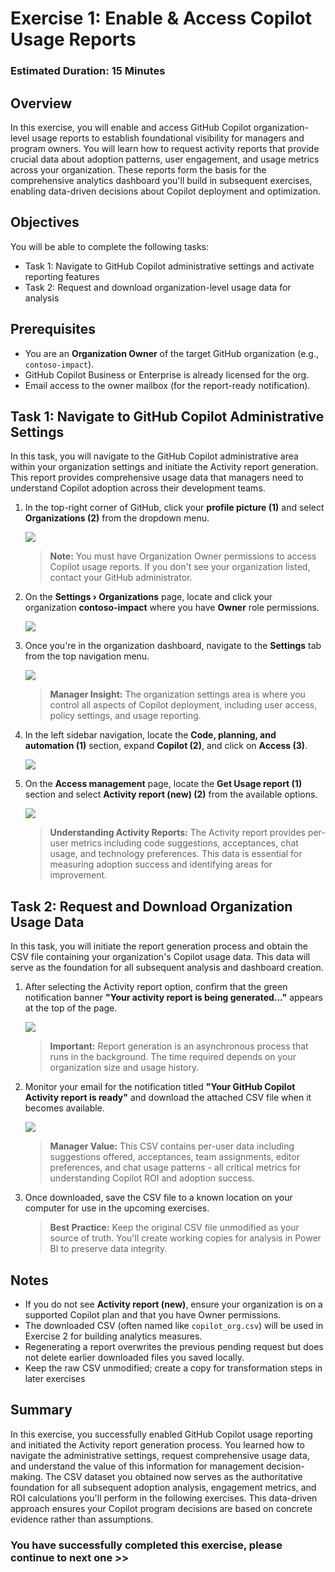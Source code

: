# Exercise 1: Enable & Access Copilot Usage Reports

### Estimated Duration: 15 Minutes

## Overview

In this exercise, you will enable and access GitHub Copilot organization-level usage reports to establish foundational visibility for managers and program owners. You will learn how to request activity reports that provide crucial data about adoption patterns, user engagement, and usage metrics across your organization. These reports form the basis for the comprehensive analytics dashboard you'll build in subsequent exercises, enabling data-driven decisions about Copilot deployment and optimization.

## Objectives

You will be able to complete the following tasks:

- Task 1: Navigate to GitHub Copilot administrative settings and activate reporting features
- Task 2: Request and download organization-level usage data for analysis

## Prerequisites

- You are an **Organization Owner** of the target GitHub organization (e.g., `contoso-impact`).
- GitHub Copilot Business or Enterprise is already licensed for the org.
- Email access to the owner mailbox (for the report-ready notification).

## Task 1: Navigate to GitHub Copilot Administrative Settings

In this task, you will navigate to the GitHub Copilot administrative area within your organization settings and initiate the Activity report generation. This report provides comprehensive usage data that managers need to understand Copilot adoption across their development teams.

1. In the top-right corner of GitHub, click your **profile picture (1)** and select **Organizations (2)** from the dropdown menu.

   ![](../media/gt-co-ex1-g1.png)

   >**Note:** You must have Organization Owner permissions to access Copilot usage reports. If you don't see your organization listed, contact your GitHub administrator.

1. On the **Settings › Organizations** page, locate and click your organization **contoso-impact** where you have **Owner** role permissions.  

   ![](../media/gt-co-ex1-g2.png)

1. Once you're in the organization dashboard, navigate to the **Settings** tab from the top navigation menu.  

   ![](../media/gt-co-ex1-g3.png)

   >**Manager Insight:** The organization settings area is where you control all aspects of Copilot deployment, including user access, policy settings, and usage reporting.

1. In the left sidebar navigation, locate the **Code, planning, and automation (1)** section, expand **Copilot (2)**, and click on **Access (3)**.  

   ![](../media/gt-co-ex1-g4.png)

1. On the **Access management** page, locate the **Get Usage report (1)** section and select **Activity report (new) (2)** from the available options.

   ![](../media/gt-co-ex1-g5.png)

   >**Understanding Activity Reports:** The Activity report provides per-user metrics including code suggestions, acceptances, chat usage, and technology preferences. This data is essential for measuring adoption success and identifying areas for improvement.

## Task 2: Request and Download Organization Usage Data

In this task, you will initiate the report generation process and obtain the CSV file containing your organization's Copilot usage data. This data will serve as the foundation for all subsequent analysis and dashboard creation.

1. After selecting the Activity report option, confirm that the green notification banner **"Your activity report is being generated…"** appears at the top of the page.  

   ![](../media/gt-co-ex1-g6.png)

   >**Important:** Report generation is an asynchronous process that runs in the background. The time required depends on your organization size and usage history.

1. Monitor your email for the notification titled **"Your GitHub Copilot Activity report is ready"** and download the attached CSV file when it becomes available.  

   ![](../media/gt-co-ex1-g7.png)

   >**Manager Value:** This CSV contains per-user data including suggestions offered, acceptances, team assignments, editor preferences, and chat usage patterns - all critical metrics for understanding Copilot ROI and adoption success.

1. Once downloaded, save the CSV file to a known location on your computer for use in the upcoming exercises.

   >**Best Practice:** Keep the original CSV file unmodified as your source of truth. You'll create working copies for analysis in Power BI to preserve data integrity.

## Notes

- If you do not see **Activity report (new)**, ensure your organization is on a supported Copilot plan and that you have Owner permissions.
- The downloaded CSV (often named like `copilot_org.csv`) will be used in Exercise 2 for building analytics measures.
- Regenerating a report overwrites the previous pending request but does not delete earlier downloaded files you saved locally.
- Keep the raw CSV unmodified; create a copy for transformation steps in later exercises

## Summary

In this exercise, you successfully enabled GitHub Copilot usage reporting and initiated the Activity report generation process. You learned how to navigate the administrative settings, request comprehensive usage data, and understand the value of this information for management decision-making. The CSV dataset you obtained now serves as the authoritative foundation for all subsequent adoption analysis, engagement metrics, and ROI calculations you'll perform in the following exercises. This data-driven approach ensures your Copilot program decisions are based on concrete evidence rather than assumptions.

### You have successfully completed this exercise, please continue to next one >>
